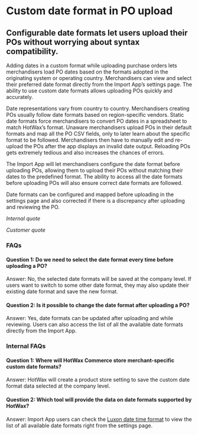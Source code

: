 # Custom date format in PO upload

## Configurable date formats let users upload their POs without worrying about syntax compatibility.

Adding dates in a custom format while uploading purchase orders lets merchandisers load PO dates based on the formats adopted in the originating system or operating country. Merchandisers can view and select their preferred date format directly from the Import App’s settings page. The ability to use custom date formats allows uploading POs quickly and accurately.

Date representations vary from country to country. Merchandisers creating POs usually follow date formats based on region-specific vendors. Static date formats force merchandisers to convert PO dates in a spreadsheet to match HotWax’s format. Unaware merchandisers upload POs in their default formats and map all the PO CSV fields, only to later learn about the specific format to be followed. Merchandisers then have to manually edit and re-upload the POs after the app displays an invalid date output. Reloading POs gets extremely tedious and also increases the chances of errors.

The Import App will let merchandisers configure the date format before uploading POs, allowing them to upload their POs without matching their dates to the predefined format. The ability to access all the date formats before uploading POs will also ensure correct date formats are followed.

Date formats can be configured and mapped before uploading in the settings page and also corrected if there is a discrepancy after uploading and reviewing the PO.

*Internal quote*

*Customer quote* 

### FAQs

#### Question 1: Do we need to select the date format every time before uploading a PO?

Answer: No, the selected date formats will be saved at the company level. If users want to switch to some other date format, they may also update their existing date format and save the new format.

#### Question 2: Is it possible to change the date format after uploading a PO?

Answer: Yes, date formats can be updated after uploading and while reviewing. Users can also access the list of all the available date formats directly from the Import App.

### Internal FAQs

#### Question 1: Where will HotWax Commerce store merchant-specific custom date formats?

Answer: HotWax will create a product store setting to save the custom date format data selected at the company level.

#### Question 2: Which tool will provide the data on date formats supported by HotWax?

Answer: Import App users can check the [Luxon date time format](https://moment.github.io/luxon/#/formatting?id=table-of-tokens) to view the list of all available date formats right from the settings page.


